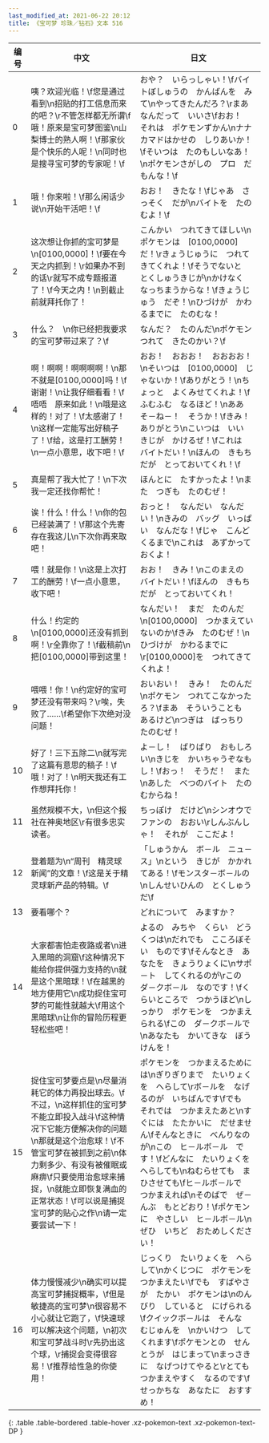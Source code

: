 ```yaml
---
last_modified_at: 2021-06-22 20:12
title: 《宝可梦 珍珠／钻石》文本 516
---
```

| 编号 | 中文 | 日文 |
| ---- | ---- | ---- |
| 0 | 咦？欢迎光临！\f您是通过看到\n招贴的打工信息而来的吧？\r不管怎样都无所谓\f哦！原来是宝可梦图鉴\n山梨博士的熟人啊！\f那家伙是个快乐的人呢！\n同时也是搜寻宝可梦的专家呢！\f | おや？　いらっしゃい！\fバイトぼしゅうの　かんばんを　みて\nやってきたんだろ？\rまあ　なんだって　いいさ\fおお！　それは　ポケモンずかん\nナナカマドはかせの　しりあいか！\fそいつは　たのもしいなあ！\nポケモンさがしの　プロ　だもんな！\f |
| 1 | 哦！你来啦！\f那么闲话少说\n开始干活吧！\f | おお！　きたな！\fじゃあ　さっそく　だが\nバイトを　たのむよ！\f |
| 2 | 这次想让你抓的宝可梦是\n[0100,0000]！\f要在今天之内抓到！\r如果办不到的话\r就写不成专题报道了！\f今天之内！\n到截止前就拜托你了！ | こんかい　つれてきてほしい\nポケモンは　[0100,0000]　だ！\rきょうじゅうに　つれてきてくれよ！\fそうでないと　とくしゅうきじが\nかけなく　なっちまうからな！\fきょうじゅう　だぞ！\nひづけが　かわるまでに　たのむな！ |
| 3 | 什么？　\n你已经把我要求的宝可梦带过来了？\f | なんだ？　たのんだ\nポケモン　つれて　きたのかい？\f |
| 4 | 啊！啊啊！啊啊啊啊！\n那不就是[0100,0000]吗！\f谢谢！\n让我仔细看看！\f唔唔　原来如此！\n哦是这样的！对了！\f太感谢了！\n这样一定能写出好稿子了！\f给，这是打工酬劳！\n一点小意思，收下吧！\f | おお！　おおお！　おおおお！\nそいつは　[0100,0000]　じゃないか！\fありがとう！\nちょっと　よくみせてくれよ！\fふむふむ　なるほど！\nああ　そ－ね－！　そうか！\fきみ！　ありがとう\nこいつは　いい　きじが　かけるぜ！\fこれは　バイトだい！\nほんの　きもちだが　とっておいてくれ！\f |
| 5 | 真是帮了我大忙了！\n下次我一定还找你帮忙！ | ほんとに　たすかったよ！\nまた　つぎも　たのむぜ！ |
| 6 | 诶！什么！什么！\n你的包已经装满了！\f那这个先寄存在我这儿\n下次你再来取吧！ | おっと！　なんだい　なんだい！\nきみの　バッグ　いっぱい　なんだな！\fじゃ　こんど　くるまで\nこれは　あずかっておくよ！ |
| 7 | 喂！就是你！\n这是上次打工的酬劳！\f一点小意思，收下吧！ | おお！　きみ！\nこのまえの　バイトだい！\fほんの　きもちだが　とっておいてくれ！ |
| 8 | 什么！约定的\n[0100,0000]还没有抓到啊！\r全靠你了！\f截稿前\n把[0100,0000]带到这里！ | なんだい！　まだ　たのんだ\n[0100,0000]　つかまえていないのか\fきみ　たのむぜ！\nひづけが　かわるまでに\r[0100,0000]を　つれてきてくれよ！ |
| 9 | 喂喂！你！\n约定好的宝可梦还没有带来吗？\r唉，失败了……\f希望你下次绝对没问题！ | おいおい！　きみ！　たのんだ\nポケモン　つれてこなかったろ？\fまあ　そういうことも　あるけど\nつぎは　ばっちり　たのむぜ！ |
| 10 | 好了！三下五除二\n就写完了这篇有意思的稿子！\f哦！对了！\n明天我还有工作想拜托你！ | よ－し！　ばりばり　おもしろい\nきじを　かいちゃうぞなもし！\fおっ！　そうだ！　また\nあした　べつのバイト　たのむからね！ |
| 11 | 虽然规模不大，\n但这个报社在神奥地区\r有很多忠实读者。 | ちっぽけ　だけど\nシンオウで　ファンの　おおい\rしんぶんしゃ！　それが　ここだよ！ |
| 12 | 登着题为\n“周刊　精灵球　新闻”的文章！\f这是关于精灵球新产品的特辑。\f | 「しゅうかん　ボ－ル　ニュ－ス」\nという　きじが　かかれてある！\fモンスタ－ボ－ルの\nしんせいひんの　とくしゅうだ\f |
| 13 | 要看哪个？ | どれについて　みますか？ |
| 14 | 大家都害怕走夜路或者\n进入黑暗的洞窟\f这种情况下能给你提供强力支持的\n就是这个黑暗球！\f在越黑的地方使用它\n成功捉住宝可梦的可能性就越大\f用这个黑暗球\n让你的冒险历程更轻松些吧！ | よるの　みちや　くらい　どうくつは\nだれでも　こころぼそい　ものです\fそんなとき　あなたを　きょうりょくに\nサポ－ト　してくれるのが\rこの　ダ－クボ－ル　なのです！\fくらいところで　つかうほど\nしっかり　ポケモンを　つかまえられる\fこの　ダ－クボ－ルで\nあなたも　かいてきな　ぼうけんを！ |
| 15 | 捉住宝可梦要点是\n尽量消耗它的体力再投出球去。\f不过，\n这样抓住的宝可梦不能立即投入战斗\f这种情况下它能方便解决你的问题\n那就是这个治愈球！\f不管宝可梦在被抓到之前\n体力剩多少、有没有被催眠或麻痹\f只要使用治愈球来捕捉，\n就能立即恢复满血的正常状态！\f可以说是捕捉宝可梦的贴心之作\n请一定要尝试一下！ | ポケモンを　つかまえるためには\nぎりぎりまで　たいりょくを　へらして\rボ－ルを　なげるのが　いちばんです\fでも　それでは　つかまえたあと\nすぐには　たたかいに　だせません\fそんなときに　べんりなのが\nこの　ヒ－ルボ－ル　です！\fどんなに　たいりょくを　へらしても\nねむらせても　まひさせても\fヒ－ルボ－ルで　つかまえれば\nそのばで　ぜ－んぶ　もとどおり！\fポケモンに　やさしい　ヒ－ルボ－ル\nぜひ　いちど　おためしください！ |
| 16 | 体力慢慢减少\n确实可以提高宝可梦捕捉概率，\f但是敏捷高的宝可梦\n很容易不小心就让它跑了，\f快速球可以解决这个问题，\n初次和宝可梦战斗时\r先扔出这个球，\r捕捉会变得很容易！\f推荐给性急的你使用！ | じっくり　たいりょくを　へらして\nかくじつに　ポケモンを　つかまえたい\fでも　すばやさが　たかい　ポケモンは\nのんびり　していると　にげられる\fクイックボ－ルは　そんな　むじゅんを　\nかいけつ　してくれます\fポケモンとの　せんとうが　はじまって\nまっさきに　なげつけてやると\rとても　つかまえやすく　なるのです\fせっかちな　あなたに　おすすめ！ |
{: .table .table-bordered .table-hover .xz-pokemon-text .xz-pokemon-text-DP }